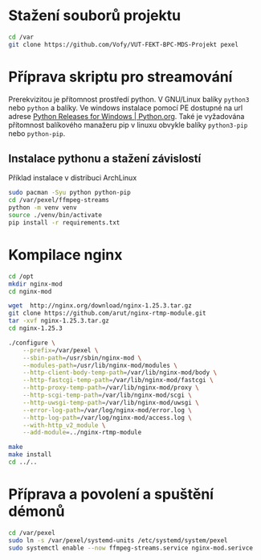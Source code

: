 # Stažení souborů projektu
```sh
cd /var
git clone https://github.com/Vofy/VUT-FEKT-BPC-MDS-Projekt pexel
```

# Příprava skriptu pro streamování

Prerekvizitou je přítomnost prostředí python. V GNU/Linux balíky `python3` nebo `python` a balíky. Ve windows instalace pomocí PE dostupné na url adrese [Python Releases for Windows | Python.org](https://www.python.org/downloads/windows/). Také je vyžadována přítomnost balíkového manažeru pip v linuxu obvykle balíky `python3-pip` nebo `python-pip`.

## Instalace pythonu a stažení závislostí

Příklad instalace v distribuci ArchLinux

```sh
sudo pacman -Syu python python-pip
cd /var/pexel/ffmpeg-streams
python -m venv venv
source ./venv/bin/activate
pip install -r requirements.txt
```

# Kompilace nginx

```sh
cd /opt
mkdir nginx-mod
cd nginx-mod

wget  http://nginx.org/download/nginx-1.25.3.tar.gz
git clone https://github.com/arut/nginx-rtmp-module.git
tar -xvf nginx-1.25.3.tar.gz
cd nginx-1.25.3

./configure \
    --prefix=/var/pexel \
	--sbin-path=/usr/sbin/nginx-mod \
	--modules-path=/usr/lib/nginx-mod/modules \
    --http-client-body-temp-path=/var/lib/nginx-mod/body \
    --http-fastcgi-temp-path=/var/lib/nginx-mod/fastcgi \
    --http-proxy-temp-path=/var/lib/nginx-mod/proxy \
    --http-scgi-temp-path=/var/lib/nginx-mod/scgi \
    --http-uwsgi-temp-path=/var/lib/nginx-mod/uwsgi \
    --error-log-path=/var/log/nginx-mod/error.log \
    --http-log-path=/var/log/nginx-mod/access.log \
    --with-http_v2_module \
    --add-module=../nginx-rtmp-module

make
make install
cd ../..
```

# Příprava a povolení a spuštění démonů
```sh
cd /var/pexel
sudo ln -s /var/pexel/systemd-units /etc/systemd/system/pexel
sudo systemctl enable --now ffmpeg-streams.service nginx-mod.serivce
```